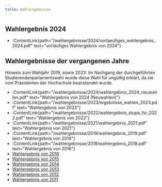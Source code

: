 ```yaml
---
title: Wahlergebnisse
---
```


## Wahlergebnis 2024

- :ContentLink{path="/wahlergebnisse/2024/vorlaeufiges_wahlergebnis_2024.pdf" text="vorläufiges Wahlergebnis von 2024"}

## Wahlergebnisse der vergangenen Jahre

Hinweis zum Wahljahr 2019, sowie 2023: Im Nachgang der durchgeführten Studierendenparlamentswahl wurde diese Wahl für ungültig erklärt, da sie vom Präsidenten der Hochschule beanstandet wurde.

- :ContentLink{path="/wahlergebnisse/2024/wahlergebnis_2024_neuwahlen.pdf" text="Wahlergebnis von 2024 (Neuwahlen)"}
- :ContentLink{path="/wahlergebnisse/2023/ergebnisse_wahlen_2023.pdf" text="Wahlergebnis von 2023"}
- :ContentLink{path="/wahlergebnisse/2022/wahlergebnis_stupa_fsr_2022.pdf" text="Wahlergebnis von 2022"}
- :ContentLink{path="/wahlergebnisse/2021/wahlergebnis_2021.pdf" text="Wahlergebnis von 2021"}
- :ContentLink{path="/wahlergebnisse/2019/wahlergebnis_2019.pdf" text="Wahlergebnis von 2019"}
- :ContentLink{path="/wahlergebnisse/2018/wahlergebnis_2018.pdf" text="Wahlergebnis von 2018"}
- [Wahlergebnis von 2016](/wahlergebnisse/2016)
- [Wahlergebnis von 2015](/wahlergebnisse/2015)
- [Wahlergebnis von 2014](/wahlergebnisse/2014)
- [Wahlergebnis von 2013](/wahlergebnisse/2013)
- [Wahlergebnis von 2012](/wahlergebnisse/2012)
- [Wahlergebnis von 2011](/wahlergebnisse/2011)
